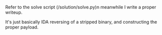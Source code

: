 Refer to the solve script (/solution/solve.py)n meanwhile I write a proper writeup.

It's just basically IDA reversing of a stripped binary, and constructing the proper payload.